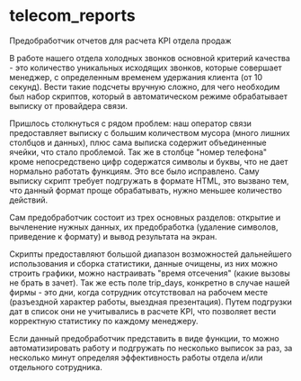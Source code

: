 # telecom_reports
Предобработчик отчетов для расчета KPI отдела продаж

В работе нашего отдела холодных звонков основной критерий качества - это количество уникальных исходящих звонков, которые совершает менеджер, с определенным временем удержания клиента (от 10 секунд). Вести такие подсчеты вручную сложно, для чего необходим был набор скриптов, который в автоматическом режиме обрабатывает выписку от провайдера связи. 

Пришлось столкнуться с рядом проблем: наш оператор связи предоставляет выписку с большим количеством мусора (много лишних столбцов и данных), плюс сама выписка содержит объединенные ячейки, что стало проблемой. Так же в столбце "номер телефона" кроме непосредствено цифр содержатся символы и буквы, что не дает нормально работать функциям. Это все было исправлено. Саму выписку скрипт требует подгружать в формате HTML, это вызвано тем, что данный формат проще обрабатывать, нужно меньшее количество действий. 

Сам предобработчик состоит из трех основных разделов: открытие и вычленение нужных данных, их предобработка (удаление символов, приведение к формату) и вывод результата на экран. 

Скрипты предоставляют большой диапазон возможностей дальнейшего использования и сборка статистики, данные очищены, из них можно строить графики, можно настраивать "время отсечения" (какие вызовы не брать в зачет). Так же есть поле trip_days, конкретно в случае нашей фирмы - это дни, когда сотрудник отсутствовал на рабочем месте (разъездной характер работы, выездная презентация). Путем подгрузки дат в список они не учитывались в расчете KPI, что позволяет вести корректную статистику по каждому менеджеру. 

Если данный предобработчик представить в виде функции, то можно автоматизировать работу и подгружать по несколько выписок за раз, за несколько минут определяя эффективность работы отдела и/или отдельного сотрудника. 
